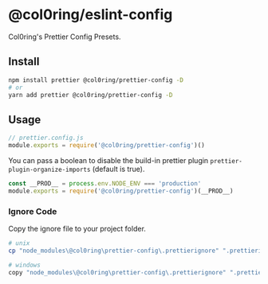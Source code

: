 # @col0ring/eslint-config

Col0ring's Prettier Config Presets.

## Install

```sh
npm install prettier @col0ring/prettier-config -D
# or
yarn add prettier @col0ring/prettier-config -D
```

## Usage

```js
// prettier.config.js
module.exports = require('@col0ring/prettier-config')()
```

You can pass a boolean to disable the build-in prettier plugin `prettier-plugin-organize-imports` (default is true).

```js
const __PROD__ = process.env.NODE_ENV === 'production'
module.exports = require('@col0ring/prettier-config')(__PROD__)
```

### Ignore Code

Copy the ignore file to your project folder.

```sh
# unix
cp "node_modules\@col0ring\prettier-config\.prettierignore" ".prettierignore"

# windows
copy "node_modules\@col0ring\prettier-config\.prettierignore" ".prettierignore"
```
